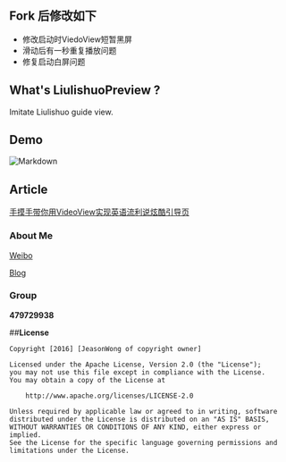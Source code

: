 ## Fork 后修改如下
 - 修改启动时ViedoView短暂黑屏
 - 滑动后有一秒重复播放问题
 - 修复启动白屏问题


## What's LiulishuoPreview ?
Imitate Liulishuo guide view.

## Demo

![Markdown](https://raw.githubusercontent.com/jeasonwong/LiulishuoPreview/master/screenshots/liulishuo.gif)

## Article
[手摸手带你用VideoView实现英语流利说炫酷引导页](http://www.wangyuwei.me/2016/08/24/%E6%89%8B%E6%91%B8%E6%89%8B%E5%B8%A6%E4%BD%A0%E7%94%A8VideoView%E5%AE%9E%E7%8E%B0%E8%8B%B1%E8%AF%AD%E6%B5%81%E5%88%A9%E8%AF%B4%E7%82%AB%E9%85%B7%E5%BC%95%E5%AF%BC%E9%A1%B5/)

### About Me

[Weibo](http://weibo.com/WongYuwei)

[Blog](http://www.wangyuwei.me)

### Group

**479729938**

##**License**

```license
Copyright [2016] [JeasonWong of copyright owner]

Licensed under the Apache License, Version 2.0 (the "License");
you may not use this file except in compliance with the License.
You may obtain a copy of the License at

    http://www.apache.org/licenses/LICENSE-2.0

Unless required by applicable law or agreed to in writing, software
distributed under the License is distributed on an "AS IS" BASIS,
WITHOUT WARRANTIES OR CONDITIONS OF ANY KIND, either express or implied.
See the License for the specific language governing permissions and
limitations under the License.
```


